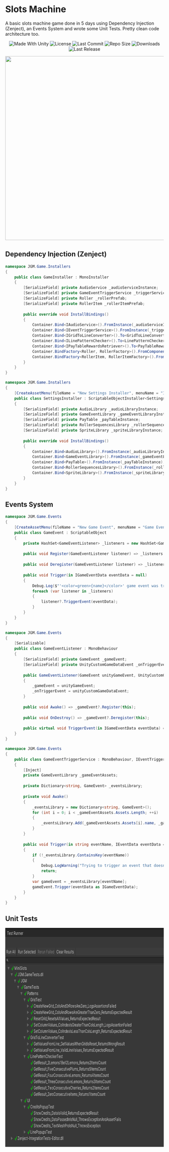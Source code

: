 # Slots Machine
A basic slots machine game done in 5 days using Dependency Injection (Zenject), an Events System and wrote some Unit Tests. Pretty clean code architecture too.

<p align="center">
  <a>
    <img alt="Made With Unity" src="https://img.shields.io/badge/made%20with-Unity-57b9d3.svg?logo=Unity">
  </a>
  <a>
    <img alt="License" src="https://img.shields.io/github/license/JoanStinson/SlotsMachine?logo=github">
  </a>
  <a>
    <img alt="Last Commit" src="https://img.shields.io/github/last-commit/JoanStinson/SlotsMachine?logo=Mapbox&color=orange">
  </a>
  <a>
    <img alt="Repo Size" src="https://img.shields.io/github/repo-size/JoanStinson/SlotsMachine?logo=VirtualBox">
  </a>
  <a>
    <img alt="Downloads" src="https://img.shields.io/github/downloads/JoanStinson/SlotsMachine/total?color=brightgreen">
  </a>
  <a>
    <img alt="Last Release" src="https://img.shields.io/github/v/release/JoanStinson/SlotsMachine?include_prereleases&logo=Dropbox&color=yellow">
  </a>
</p>

<p align="center">
  <img width="936" height="584" src="https://github.com/JoanStinson/MiniSlots/blob/main/preview.gif">
</p>

## Dependency Injection (Zenject)
```csharp
namespace JGM.Game.Installers
{
    public class GameInstaller : MonoInstaller
    {
        [SerializeField] private AudioService _audioServiceInstance;
        [SerializeField] private GameEventTriggerService _triggerServiceInstance;
        [SerializeField] private Roller _rollerPrefab;
        [SerializeField] private RollerItem _rollerItemPrefab;

        public override void InstallBindings()
        {
            Container.Bind<IAudioService>().FromInstance(_audioServiceInstance);
            Container.Bind<IEventTriggerService>().FromInstance(_triggerServiceInstance);
            Container.Bind<IGridToLineConverter>().To<GridToLineConverter>().AsSingle();
            Container.Bind<ILinePatternChecker>().To<LinePatternChecker>().AsSingle();
            Container.Bind<IPayTableRewardsRetriever>().To<PayTableRewardsRetriever>().AsSingle();
            Container.BindFactory<Roller, RollerFactory>().FromComponentInNewPrefab(_rollerPrefab);
            Container.BindFactory<RollerItem, RollerItemFactory>().FromComponentInNewPrefab(_rollerItemPrefab);
        }
    }
}
```
```csharp
namespace JGM.Game.Installers
{
    [CreateAssetMenu(fileName = "New Settings Installer", menuName = "Installers/Settings Installer")]
    public class SettingsInstaller : ScriptableObjectInstaller<SettingsInstaller>
    {
        [SerializeField] private AudioLibrary _audioLibraryInstance;
        [SerializeField] private GameEventLibrary _gameEventLibraryInstance;
        [SerializeField] private PayTable _payTableInstance;
        [SerializeField] private RollerSequencesLibrary _rollerSequencesLibraryInstance;
        [SerializeField] private SpriteLibrary _spriteLibraryInstance;

        public override void InstallBindings()
        {
            Container.Bind<AudioLibrary>().FromInstance(_audioLibraryInstance);
            Container.Bind<GameEventLibrary>().FromInstance(_gameEventLibraryInstance);
            Container.Bind<PayTable>().FromInstance(_payTableInstance);
            Container.Bind<RollerSequencesLibrary>().FromInstance(_rollerSequencesLibraryInstance);
            Container.Bind<SpriteLibrary>().FromInstance(_spriteLibraryInstance);
        }
    }
}
```

## Events System
```csharp
namespace JGM.Game.Events
{
    [CreateAssetMenu(fileName = "New Game Event", menuName = "Game Event")]
    public class GameEvent : ScriptableObject
    {
        private HashSet<GameEventListener> _listeners = new HashSet<GameEventListener>();

        public void Register(GameEventListener listener) => _listeners.Add(listener);

        public void Deregister(GameEventListener listener) => _listeners.Remove(listener);

        public void Trigger(in IGameEventData eventData = null)
        {
            Debug.Log($"'<color=green>{name}</color>' game event was triggered!");
            foreach (var listener in _listeners)
            {
                listener?.TriggerEvent(eventData);
            }
        }
    }
}
```
```csharp
namespace JGM.Game.Events
{
    [Serializable]
    public class GameEventListener : MonoBehaviour
    {
        [SerializeField] private GameEvent _gameEvent;
        [SerializeField] private UnityCustomGameDataEvent _onTriggerEvent;

        public GameEventListener(GameEvent unityGameEvent, UnityCustomGameDataEvent unityCustomGameDataEvent)
        {
            _gameEvent = unityGameEvent;
            _onTriggerEvent = unityCustomGameDataEvent;
        }

        public void Awake() => _gameEvent?.Register(this);

        public void OnDestroy() => _gameEvent?.Deregister(this);

        public virtual void TriggerEvent(in IGameEventData eventData) => _onTriggerEvent?.Invoke(eventData);
    }
}
```
```csharp
namespace JGM.Game.Events
{
    public class GameEventTriggerService : MonoBehaviour, IEventTriggerService
    {
        [Inject]
        private GameEventLibrary _gameEventAssets;

        private Dictionary<string, GameEvent> _eventsLibrary;

        private void Awake()
        {
            _eventsLibrary = new Dictionary<string, GameEvent>();
            for (int i = 0; i < _gameEventAssets.Assets.Length; ++i)
            {
                _eventsLibrary.Add(_gameEventAssets.Assets[i].name, _gameEventAssets.Assets[i]);
            }
        }

        public void Trigger(in string eventName, IEventData eventData = null)
        {
            if (!_eventsLibrary.ContainsKey(eventName))
            {
                Debug.LogWarning("Trying to trigger an event that doesn't exist!");
                return;
            }
            var gameEvent = _eventsLibrary[eventName];
            gameEvent.Trigger(eventData as IGameEventData);
        }
    }
}
```

## Unit Tests
<p align="center">
  <img width="864" height="695" src="https://github.com/JoanStinson/MiniSlots/blob/main/unit%20tests.PNG">
</p>
